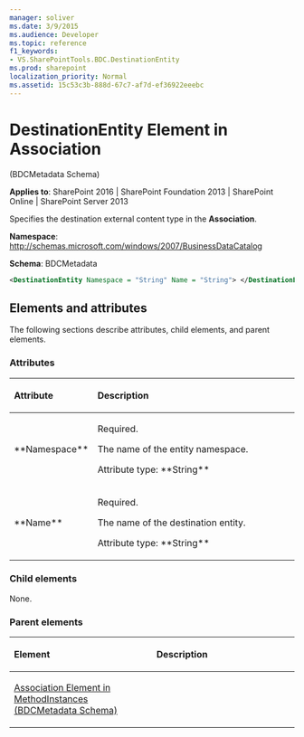 ```yaml
---
manager: soliver
ms.date: 3/9/2015
ms.audience: Developer
ms.topic: reference
f1_keywords:
- VS.SharePointTools.BDC.DestinationEntity
ms.prod: sharepoint
localization_priority: Normal
ms.assetid: 15c53c3b-888d-67c7-af7d-ef36922eeebc
---
```


# DestinationEntity Element in Association 

(BDCMetadata Schema)

**Applies to**: SharePoint 2016 | SharePoint Foundation 2013 | SharePoint Online | SharePoint Server 2013

Specifies the destination external content type in the **Association**.

**Namespace**: http://schemas.microsoft.com/windows/2007/BusinessDataCatalog

**Schema**: BDCMetadata

```XML
<DestinationEntity Namespace = "String" Name = "String"> </DestinationEntity>
```

## Elements and attributes

The following sections describe attributes, child elements, and parent elements.

### Attributes

<table>
<colgroup>
<col width="20%" />
<col width="80%" />
</colgroup>
<thead>
<tr class="header">
<th align="left"><p>Attribute</p></th>
<th align="left"><p>Description</p></th>
</tr>
</thead>
<tbody>
<tr class="odd">
<td align="left"><p>**Namespace**</p></td>
<td align="left"><p>Required.</p>
<p>The name of the entity namespace.</p>
<p>Attribute type: **String**</p></td>
</tr>
<tr class="even">
<td align="left"><p>**Name**</p></td>
<td align="left"><p>Required.</p>
<p>The name of the destination entity.</p>
<p>Attribute type: **String**</p></td>
</tr>
</tbody>
</table>

### Child elements

None.

### Parent elements

<table>
<colgroup>
<col width="50%" />
<col width="50%" />
</colgroup>
<thead>
<tr class="header">
<th align="left"><p>Element</p></th>
<th align="left"><p>Description</p></th>
</tr>
</thead>
<tbody>
<tr class="odd">
<td align="left"><p><span sdata="link"><a href="association-element-in-methodinstances-bdcmetadata-schema.md">Association Element in MethodInstances (BDCMetadata Schema)</a></span></p></td>
<td align="left"></td>
</tr>
</tbody>
</table>








